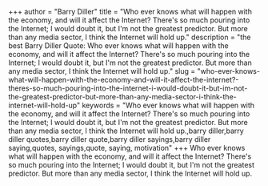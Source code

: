+++
author = "Barry Diller"
title = "Who ever knows what will happen with the economy, and will it affect the Internet? There's so much pouring into the Internet; I would doubt it, but I'm not the greatest predictor. But more than any media sector, I think the Internet will hold up."
description = "the best Barry Diller Quote: Who ever knows what will happen with the economy, and will it affect the Internet? There's so much pouring into the Internet; I would doubt it, but I'm not the greatest predictor. But more than any media sector, I think the Internet will hold up."
slug = "who-ever-knows-what-will-happen-with-the-economy-and-will-it-affect-the-internet?-theres-so-much-pouring-into-the-internet-i-would-doubt-it-but-im-not-the-greatest-predictor-but-more-than-any-media-sector-i-think-the-internet-will-hold-up"
keywords = "Who ever knows what will happen with the economy, and will it affect the Internet? There's so much pouring into the Internet; I would doubt it, but I'm not the greatest predictor. But more than any media sector, I think the Internet will hold up.,barry diller,barry diller quotes,barry diller quote,barry diller sayings,barry diller saying,quotes, sayings,quote, saying, motivation"
+++
Who ever knows what will happen with the economy, and will it affect the Internet? There's so much pouring into the Internet; I would doubt it, but I'm not the greatest predictor. But more than any media sector, I think the Internet will hold up.
